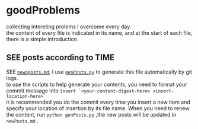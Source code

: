 # goodProblems

collecting intereting prolems I overcome every day.  
the content of every file is indicated in its name, and at the start of each file, there is a simple introduction.

## SEE posts according to TIME
SEE [`newoposts.md`](.\newPosts.md), I use [`genPosts.py`](.\genPosts.py) to generate this file automatically by git logs.  
to use the scripts to help generate your contents, you need to format your commit message into ```insert `<your-content-digest-here> <insert-location-here>` ```  
it is recommended you do the commit every time you insert a new item and specify your location of insertion by its file name. When you need to renew the content, run ```python genPosts.py``` ,the new posts will be updated in ```newPosts.md``` .